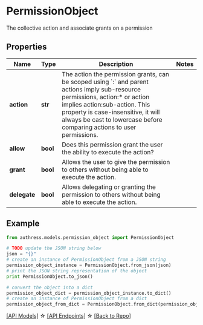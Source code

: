 # PermissionObject

The collective action and associate grants on a permission

## Properties
Name | Type | Description | Notes
------------ | ------------- | ------------- | -------------
**action** | **str** | The action the permission grants, can be scoped using &#x60;:&#x60; and parent actions imply sub-resource permissions, action:* or action implies action:sub-action. This property is case-insensitive, it will always be cast to lowercase before comparing actions to user permissions. | 
**allow** | **bool** | Does this permission grant the user the ability to execute the action? | 
**grant** | **bool** | Allows the user to give the permission to others without being able to execute the action. | 
**delegate** | **bool** | Allows delegating or granting the permission to others without being able to execute the action. | 

## Example

```python
from authress.models.permission_object import PermissionObject

# TODO update the JSON string below
json = "{}"
# create an instance of PermissionObject from a JSON string
permission_object_instance = PermissionObject.from_json(json)
# print the JSON string representation of the object
print PermissionObject.to_json()

# convert the object into a dict
permission_object_dict = permission_object_instance.to_dict()
# create an instance of PermissionObject from a dict
permission_object_from_dict = PermissionObject.from_dict(permission_object_dict)
```
[[API Models]](./README.md#documentation-for-models) ☆ [[API Endpoints]](./README.md#documentation-for-api-endpoints) ☆ [[Back to Repo]](../README.md)


